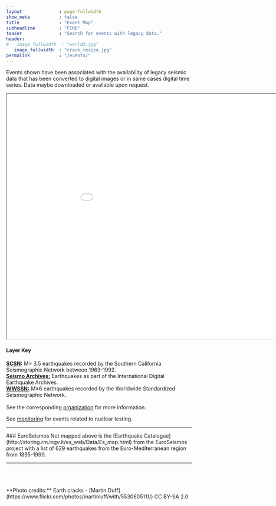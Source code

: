 ```yaml
---
layout              : page-fullwidth
show_meta           : false
title               : "Event Map"
subheadline         : "FIND"
teaser              : "Search for events with legacy data."
header:
#   image_fullwidth  : "world2.jpg"
   image_fullwidth  : "crack_resize.jpg"
permalink           : "/events/"
---
```

Events shown have been associated with the availability of legacy seismic data that has been converted to digital images or in same cases digital time series. Data maybe downloaded or available upon request.


<iframe src="../events/events.html" width="1000px" height="666px"></iframe>

#### Layer Key
[**SCSN:**](../organizations/scsn) M> 3.5 earthquakes recorded by the Southern California Seismographic Network between 1963-1992.
<br>
[**Seismo Archives:**](https://ds.iris.edu/seismo-archives/quakes/) Earthquakes as part of the International Digital Earthquake Archives.
<br>
[**WWSSN:**](../organizations/wwssn) M&ge;6 earthquakes recorded by the Worldwide Standardized Seismographic Network.
<br>
<br>
See the corresponding [organization](../organizations) for more information.

See [monitoring](../monitoring) for events related to nuclear testing.

<hr>
### EuroSeismos
Not mapped above is the [Earthquake Catalogue](http://storing.rm.ingv.it/es_web/Data/Es_map.html) from the EuroSeismos project with a list of 629 earthquakes from the Euro-Mediterranean region from 1895-1990.

<hr>
<br>
<br>
<br>
**Photo credits:** Earth cracks - [Martin Duff](https://www.flickr.com/photos/martinluff/with/5530605111/) CC BY-SA 2.0
